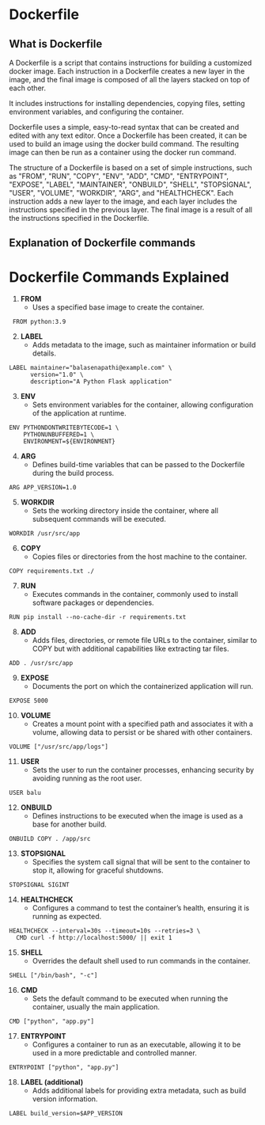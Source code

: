 # Dockerfile

## What is Dockerfile
A Dockerfile is a script that contains instructions for building a customized docker image. Each instruction 
in a Dockerfile creates a new layer in the image, and the final image is composed of all the layers stacked 
on top of each other.

It includes instructions for installing dependencies, copying files, setting environment variables, and 
configuring the container.

Dockerfile uses a simple, easy-to-read syntax that can be created and edited with any text editor. Once a 
Dockerfile has been created, it can be used to build an image using the docker build command. The resulting 
image can then be run as a container using the docker run command.

The structure of a Dockerfile is based on a set of simple instructions, such as "FROM", "RUN", "COPY", "ENV", 
"ADD", "CMD", "ENTRYPOINT", "EXPOSE", "LABEL", "MAINTAINER", "ONBUILD", "SHELL", "STOPSIGNAL", "USER", "VOLUME",
"WORKDIR", "ARG", and "HEALTHCHECK". Each instruction adds a new layer to the image, and each layer includes 
the instructions specified in the previous layer. The final image is a result of all the instructions specified
in the Dockerfile.

## Explanation of Dockerfile commands

# Dockerfile Commands Explained

1. **FROM**
    - Uses a specified base image to create the container.
```
 FROM python:3.9
```
2. **LABEL**
    - Adds metadata to the image, such as maintainer information or build details.
```
LABEL maintainer="balasenapathi@example.com" \
      version="1.0" \
      description="A Python Flask application"
```
3. **ENV**
    - Sets environment variables for the container, allowing configuration of the application at runtime.
```
ENV PYTHONDONTWRITEBYTECODE=1 \
    PYTHONUNBUFFERED=1 \
    ENVIRONMENT=${ENVIRONMENT}
```
4. **ARG**
    - Defines build-time variables that can be passed to the Dockerfile during the build process.
```
ARG APP_VERSION=1.0
```
5. **WORKDIR**
    - Sets the working directory inside the container, where all subsequent commands will be executed.
```
WORKDIR /usr/src/app
```
6. **COPY**
    - Copies files or directories from the host machine to the container.
```
COPY requirements.txt ./
```
7. **RUN**
    - Executes commands in the container, commonly used to install software packages or dependencies.
```
RUN pip install --no-cache-dir -r requirements.txt
```
8. **ADD**
    - Adds files, directories, or remote file URLs to the container, similar to COPY but with additional capabilities like extracting tar files.
```
ADD . /usr/src/app
```
9. **EXPOSE**
    - Documents the port on which the containerized application will run.
```
EXPOSE 5000
```
10. **VOLUME**
    - Creates a mount point with a specified path and associates it with a volume, allowing data to persist or be shared with other containers.
```
VOLUME ["/usr/src/app/logs"]
```
11. **USER**
    - Sets the user to run the container processes, enhancing security by avoiding running as the root user.
```
USER balu
```
12. **ONBUILD**
    - Defines instructions to be executed when the image is used as a base for another build.
```
ONBUILD COPY . /app/src
```
13. **STOPSIGNAL**
    - Specifies the system call signal that will be sent to the container to stop it, allowing for graceful shutdowns.
```
STOPSIGNAL SIGINT
```
14. **HEALTHCHECK**
    - Configures a command to test the container’s health, ensuring it is running as expected.
```
HEALTHCHECK --interval=30s --timeout=10s --retries=3 \
  CMD curl -f http://localhost:5000/ || exit 1
```
15. **SHELL**
    - Overrides the default shell used to run commands in the container.
```
SHELL ["/bin/bash", "-c"]
```
16. **CMD**
    - Sets the default command to be executed when running the container, usually the main application.
```
CMD ["python", "app.py"]
```
17. **ENTRYPOINT**
    - Configures a container to run as an executable, allowing it to be used in a more predictable and controlled manner.
```
ENTRYPOINT ["python", "app.py"]
```
18. **LABEL (additional)**
    - Adds additional labels for providing extra metadata, such as build version information.
```
LABEL build_version=$APP_VERSION
```